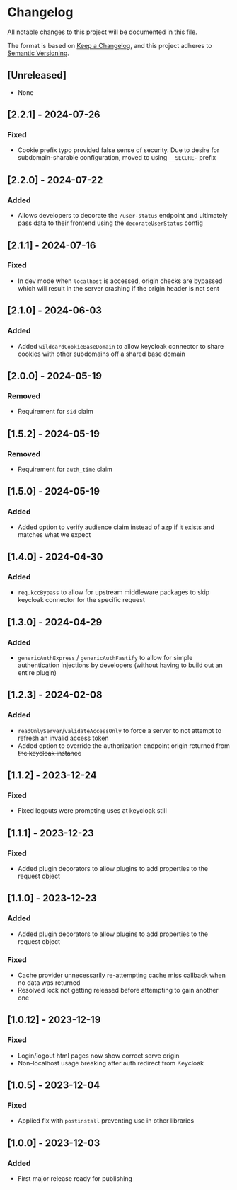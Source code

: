 # Changelog

All notable changes to this project will be documented in this file.

The format is based on [Keep a Changelog](https://keepachangelog.com/en/1.0.0/),
and this project adheres to [Semantic Versioning](https://semver.org/spec/v2.0.0.html).

## [Unreleased]

- None

## [2.2.1] - 2024-07-26

### Fixed

- Cookie prefix typo provided false sense of security. Due to desire for subdomain-sharable configuration, moved to using `__SECURE-` prefix

## [2.2.0] - 2024-07-22

### Added

- Allows developers to decorate the `/user-status` endpoint and ultimately pass data to their frontend using the `decorateUserStatus` config

## [2.1.1] - 2024-07-16

### Fixed

- In dev mode when `localhost` is accessed, origin checks are bypassed which will result in the server crashing if the origin header is not sent

## [2.1.0] - 2024-06-03

### Added

- Added `wildcardCookieBaseDomain` to allow keycloak connector to share cookies with other subdomains off a shared base domain

## [2.0.0] - 2024-05-19

### Removed

- Requirement for `sid` claim

## [1.5.2] - 2024-05-19

### Removed

- Requirement for `auth_time` claim

## [1.5.0] - 2024-05-19

### Added

- Added option to verify audience claim instead of azp if it exists and matches what we expect

## [1.4.0] - 2024-04-30

### Added

- `req.kccBypass` to allow for upstream middleware packages to skip keycloak connector for the specific request

## [1.3.0] - 2024-04-29

### Added

- `genericAuthExpress` / `genericAuthFastify` to allow for simple authentication injections by developers (without having to build out an entire plugin)

## [1.2.3] - 2024-02-08

### Added

- `readOnlyServer`/`validateAccessOnly` to force a server to not attempt to refresh an invalid access token
- ~~Added option to override the authorization endpoint origin returned from the keycloak instance~~

## [1.1.2] - 2023-12-24

### Fixed

- Fixed logouts were prompting uses at keycloak still

## [1.1.1] - 2023-12-23

### Fixed

- Added plugin decorators to allow plugins to add properties to the request object

## [1.1.0] - 2023-12-23

### Added

- Added plugin decorators to allow plugins to add properties to the request object

### Fixed

- Cache provider unnecessarily re-attempting cache miss callback when no data was returned
- Resolved lock not getting released before attempting to gain another one

## [1.0.12] - 2023-12-19

### Fixed

- Login/logout html pages now show correct serve origin
- Non-localhost usage breaking after auth redirect from Keycloak

## [1.0.5] - 2023-12-04

### Fixed

- Applied fix with `postinstall` preventing use in other libraries

## [1.0.0] - 2023-12-03

### Added

- First major release ready for publishing

